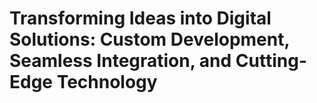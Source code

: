 # Transforming Ideas into Digital Solutions: Custom Development, Seamless Integration, and Cutting-Edge Technology

